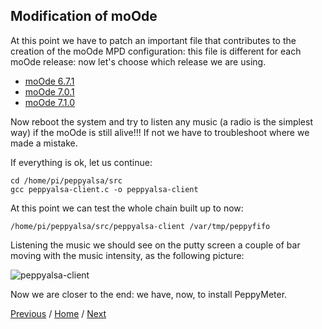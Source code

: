 ## Modification of moOde

At this point we have to patch an important file that contributes to the creation of the moOde MPD configuration: this file is different for each moOde release: now let's choose which release we are using.
* [moOde 6.7.1](https://github.com/FdeAlexa/PeppyMeter_and_moOde/blob/main/2_1_moOde671.md)
* [moOde 7.0.1](https://github.com/FdeAlexa/PeppyMeter_and_moOde/blob/main/2_2_moOde701.md)
* [moOde 7.1.0](https://github.com/FdeAlexa/PeppyMeter_and_moOde/blob/main/2_3_moOde710.md)

Now reboot the system and try to listen any music (a radio is the simplest way) if the moOde is still alive!!! 
If not we have to troubleshoot where we made a mistake.

If everything is ok, let us continue:
```
cd /home/pi/peppyalsa/src
gcc peppyalsa-client.c -o peppyalsa-client
```
At this point we can test the whole chain built up to now:
```
/home/pi/peppyalsa/src/peppyalsa-client /var/tmp/peppyfifo
```
Listening the music we should see on the putty screen a couple of bar moving with the music intensity, as the following picture:

![peppyalsa-client](https://user-images.githubusercontent.com/71403166/111850325-47ae0100-8910-11eb-9394-1a7616727404.jpg)
    
Now we are closer to the end: we have, now, to install PeppyMeter.

[Previous](https://github.com/FdeAlexa/PeppyMeter_and_moOde/blob/main/1_PeppyAlsa.md) / [Home](https://github.com/FdeAlexa/PeppyMeter_and_moOde/blob/main/README.md) /  [Next](https://github.com/FdeAlexa/PeppyMeter_and_moOde/blob/main/3_PeppyMeter.md)
